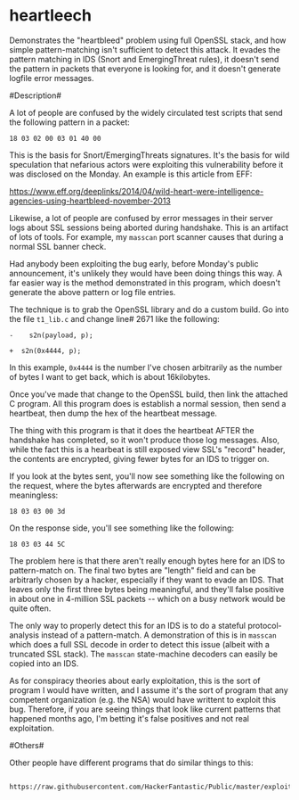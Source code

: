 heartleech
==========

Demonstrates the "heartbleed" problem using full OpenSSL stack, and how simple
pattern-matching isn't sufficient to detect this attack. It evades the pattern
matching in IDS (Snort and EmergingThreat rules), it doesn't send the pattern
in packets that everyone is looking for, and it doesn't generate logfile error
messages.


#Description#


A lot of people are confused by the widely circulated test scripts that send the
following pattern in a packet:

  `18 03 02 00 03 01 40 00`
  
This is the basis for Snort/EmergingThreats signatures. It's the basis for wild
speculation that nefarious actors were exploiting this vulnerability before
it was disclosed on the Monday. An example is this article from EFF:
  
  https://www.eff.org/deeplinks/2014/04/wild-heart-were-intelligence-agencies-using-heartbleed-november-2013
  
Likewise, a lot of people are confused by error messages in their server logs
about SSL sessions being aborted during handshake. This is an artifact of lots
of tools. For example, my `masscan` port scanner causes that during a normal
SSL banner check.


Had anybody been exploiting the bug early, before Monday's public announcement,
it's unlikely they would have been doing things this way. A far easier way is the
method demonstrated in this program, which doesn't generate the above pattern
or log file entries.

The technique is to grab the OpenSSL library and do a custom build. Go into the
file `t1_lib.c` and change line# 2671 like the following:

  `- 	s2n(payload, p);`
  
  `+  s2n(0x4444, p);`

In this example, `0x4444` is the number I've chosen arbitrarily as the number
of bytes I want to get back, which is about 16kilobytes.

Once you've made that change to the OpenSSL build, then link the attached C
program. All this program does is establish a normal session, then send a heartbeat,
then dump the hex of the heartbeat message.

The thing with this program is that it does the heartbeat AFTER the handshake has
completed, so it won't produce those log messages. Also, while the fact this is 
a hearbeat is still exposed view SSL's "record" header, the contents are encrypted,
giving fewer bytes for an IDS to trigger on.

If you look at the bytes sent, you'll now see something like the following on the
request, where the bytes afterwards are encrypted and therefore meaningless:

  `18 03 03 00 3d`
  
On the response side, you'll see something like the following:

  `18 03 03 44 5C`
  
The problem here is that there aren't really enough bytes here for an IDS to pattern-match
on. The final two bytes are "length" field and can be arbitrarly chosen by a hacker, especially
if they want to evade an IDS. That leaves only the first three bytes being meaningful,
and they'll false positive in about one in 4-million SSL packets -- which on a busy network
would be quite often.

The only way to properly detect this for an IDS is to do a stateful protocol-analysis instead
of a pattern-match. A demonstration of this is in `masscan` which does a full SSL decode in
order to detect this issue (albeit with a truncated SSL stack). The `masscan` state-machine
decoders can easily be copied into an IDS.

As for conspiracy theories about early exploitation, this is the sort of program I would have
written, and I assume it's the sort of program that any competent organization (e.g. the NSA)
would have writtent to exploit this bug. Therefore, if you are seeing things that look like
current patterns that happened months ago, I'm betting it's false positives and not real
exploitation.


#Others#

Other people have different programs that do similar things to this:

      https://raw.githubusercontent.com/HackerFantastic/Public/master/exploits/heartbleed.c

